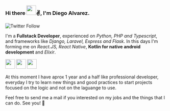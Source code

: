 ### Hi there <img src="https://raw.githubusercontent.com/MartinHeinz/MartinHeinz/master/wave.gif" width="30px">✌️, I'm Diego Alvarez.

![Twitter Follow](https://img.shields.io/twitter/follow/D4lv4rez?label=Follow%20Me&logoColor=black&style=social)
<!--
**D4lvarez/D4lvarez** is a ✨ _special_ ✨ repository because its `README.md` (this file) appears on your GitHub profile.

Here are some ideas to get you started:

- 🔭 I’m currently working on ...
- 🌱 I’m currently learning ...
- 👯 I’m looking to collaborate on ...
- 🤔 I’m looking for help with ...
- 💬 Ask me about ...
- 📫 How to reach me: ...
- 😄 Pronouns: ...
- ⚡ Fun fact: ...
-->
I'm a **Fullstack Developer**, experienced on *Python, PHP and Typescript*, and frameworks like *Django, Laravel, Express and Flask*. In this days I'm forming me on *React.JS, React Native*, **Kotlin for native android development** and *Elixir*.

<img src="https://www.google.com/url?sa=i&url=https%3A%2F%2Fes.wikipedia.org%2Fwiki%2FArchivo%3APython-logo-notext.svg&psig=AOvVaw034Ebk4fqZV0pTjkF3gRMa&ust=1619885043636000&source=images&cd=vfe&ved=0CAIQjRxqFwoTCID81aKspvACFQAAAAAdAAAAABAD" width="30px">

<img src="https://www.google.com/url?sa=i&url=https%3A%2F%2Fes.wikipedia.org%2Fwiki%2FTypeScript&psig=AOvVaw3kSjAKbiS9bCefq04kzJ25&ust=1619885069515000&source=images&cd=vfe&ved=0CAIQjRxqFwoTCKjjhrmspvACFQAAAAAdAAAAABAD" width="30px">

<img src="https://www.google.com/url?sa=i&url=https%3A%2F%2Fes.wikipedia.org%2Fwiki%2FPHP&psig=AOvVaw0GteHuBgpzVrSt_80tSIrq&ust=1619885073443000&source=images&cd=vfe&ved=0CAIQjRxqFwoTCPjK_s2spvACFQAAAAAdAAAAABAD" width="30px">

At this moment I have aprox 1 year and a half like professional developer, everyday I try to learn new things and good practices to start projects focused on the logic and not on the laguange to use.

Feel free to send me a mail if you interested on my jobs and the things that I can do. See you! 🤝